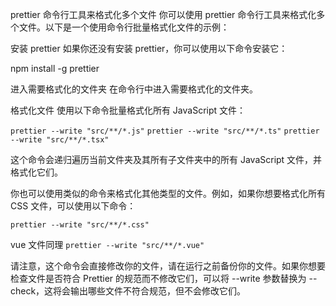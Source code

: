 prettier 命令行工具来格式化多个文件
你可以使用 prettier 命令行工具来格式化多个文件。以下是一个使用命令行批量格式化文件的示例：

安装 prettier
如果你还没有安装 prettier，你可以使用以下命令安装它：

npm install -g prettier

进入需要格式化的文件夹
在命令行中进入需要格式化的文件夹。

格式化文件
使用以下命令批量格式化所有 JavaScript 文件：

`prettier --write "src/**/*.js"`
`prettier --write "src/**/*.ts"`
`prettier --write "src/**/*.tsx"`

这个命令会递归遍历当前文件夹及其所有子文件夹中的所有 JavaScript 文件，并格式化它们。

你也可以使用类似的命令来格式化其他类型的文件。例如，如果你想要格式化所有 CSS 文件，可以使用以下命令：

`prettier --write "src/**/*.css"`

vue 文件同理
`prettier --write "src/**/*.vue"`

请注意，这个命令会直接修改你的文件，请在运行之前备份你的文件。如果你想要检查文件是否符合 Prettier 的规范而不修改它们，可以将 --write 参数替换为 --check，这将会输出哪些文件不符合规范，但不会修改它们。
